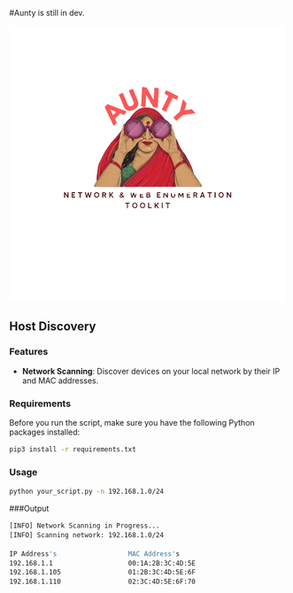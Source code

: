 #Aunty is still in dev.

   ![aunty_logo](https://github.com/pentesterkaran/aunty/blob/main/asset/aunty.png)

## Host Discovery

### Features

- **Network Scanning**: Discover devices on your local network by their IP and MAC addresses.

### Requirements

Before you run the script, make sure you have the following Python packages installed:

```sh 
pip3 install -r requirements.txt
```
### Usage

```sh 
python your_script.py -n 192.168.1.0/24
```

###Output
```sh
[INFO] Network Scanning in Progress...
[INFO] Scanning network: 192.168.1.0/24

IP Address's                  MAC Address's
192.168.1.1                   00:1A:2B:3C:4D:5E
192.168.1.105                 01:2B:3C:4D:5E:6F
192.168.1.110                 02:3C:4D:5E:6F:70
```


